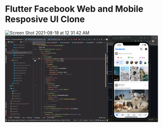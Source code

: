 # Flutter Facebook Web and Mobile Resposive UI Clone
<img width="700" alt="Screen Shot 2021-08-18 at 12 31 42 AM" src="https://user-images.githubusercontent.com/38086269/129804067-43de2abe-dbd9-4917-98a9-310fd92ad6a6.png">
<img width="950" alt="Screen Shot 2021-08-18 at 12 31 42 AM" src="https://github.com/Dawith305/Flutter-Facebook-Clone/blob/main/sc-1.png">

